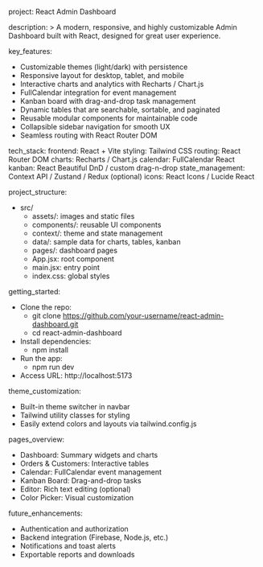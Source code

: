 project: React Admin Dashboard

description: >
  A modern, responsive, and highly customizable Admin Dashboard built with React,
  designed for great user experience.

key_features:
  - Customizable themes (light/dark) with persistence
  - Responsive layout for desktop, tablet, and mobile
  - Interactive charts and analytics with Recharts / Chart.js
  - FullCalendar integration for event management
  - Kanban board with drag-and-drop task management
  - Dynamic tables that are searchable, sortable, and paginated
  - Reusable modular components for maintainable code
  - Collapsible sidebar navigation for smooth UX
  - Seamless routing with React Router DOM

tech_stack:
  frontend: React + Vite
  styling: Tailwind CSS
  routing: React Router DOM
  charts: Recharts / Chart.js
  calendar: FullCalendar React
  kanban: React Beautiful DnD / custom drag-n-drop
  state_management: Context API / Zustand / Redux (optional)
  icons: React Icons / Lucide React

project_structure:
  - src/
    - assets/: images and static files
    - components/: reusable UI components
    - context/: theme and state management
    - data/: sample data for charts, tables, kanban
    - pages/: dashboard pages
    - App.jsx: root component
    - main.jsx: entry point
    - index.css: global styles

getting_started:
  - Clone the repo:
      - git clone https://github.com/your-username/react-admin-dashboard.git
      - cd react-admin-dashboard
  - Install dependencies:
      - npm install
  - Run the app:
      - npm run dev
  - Access URL: http://localhost:5173

theme_customization:
  - Built-in theme switcher in navbar
  - Tailwind utility classes for styling
  - Easily extend colors and layouts via tailwind.config.js

pages_overview:
  - Dashboard: Summary widgets and charts
  - Orders & Customers: Interactive tables
  - Calendar: FullCalendar event management
  - Kanban Board: Drag-and-drop tasks
  - Editor: Rich text editing (optional)
  - Color Picker: Visual customization

future_enhancements:
  - Authentication and authorization
  - Backend integration (Firebase, Node.js, etc.)
  - Notifications and toast alerts
  - Exportable reports and downloads

